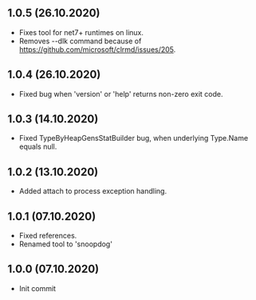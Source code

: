 ## 1.0.5 (26.10.2020)

- Fixes tool for net7+ runtimes on linux.
- Removes --dlk command because of https://github.com/microsoft/clrmd/issues/205.

## 1.0.4 (26.10.2020)

- Fixed bug when 'version' or 'help' returns non-zero exit code.

## 1.0.3 (14.10.2020)

- Fixed TypeByHeapGensStatBuilder bug, when underlying Type.Name equals null.

## 1.0.2 (13.10.2020)

- Added attach to process exception handling.

## 1.0.1 (07.10.2020)

- Fixed references.
- Renamed tool to 'snoopdog'

## 1.0.0 (07.10.2020)

- Init commit